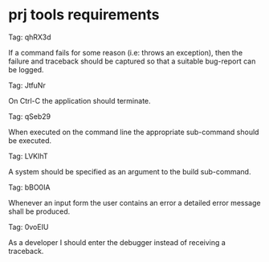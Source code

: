 <!--
eChronos Real-Time Operating System
Copyright (C) 2015  National ICT Australia Limited (NICTA), ABN 62 102 206 173.

This program is free software: you can redistribute it and/or modify
it under the terms of the GNU Affero General Public License as published by
the Free Software Foundation, version 3, provided that these additional
terms apply under section 7:

  No right, title or interest in or to any trade mark, service mark, logo
  or trade name of of National ICT Australia Limited, ABN 62 102 206 173
  ("NICTA") or its licensors is granted. Modified versions of the Program
  must be plainly marked as such, and must not be distributed using
  "eChronos" as a trade mark or product name, or misrepresented as being
  the original Program.

This program is distributed in the hope that it will be useful,
but WITHOUT ANY WARRANTY; without even the implied warranty of
MERCHANTABILITY or FITNESS FOR A PARTICULAR PURPOSE.  See the
GNU Affero General Public License for more details.

You should have received a copy of the GNU Affero General Public License
along with this program.  If not, see <http://www.gnu.org/licenses/>.

@TAG(NICTA_DOC_AGPL)
  -->

prj tools requirements
======================

Tag: qhRX3d

If a command fails for some reason (i.e: throws an exception), then the failure and traceback should be captured so that a suitable bug-report can be logged.


Tag: JtfuNr

On Ctrl-C the application should terminate.


Tag: qSeb29

When executed on the command line the appropriate sub-command should be executed.


Tag: LVKIhT

A system should be specified as an argument to the build sub-command.


Tag: bBO0IA

Whenever an input form the user contains an error a detailed error message shall be produced.


Tag: 0voEIU

As a developer I should enter the debugger instead of receiving a traceback.
